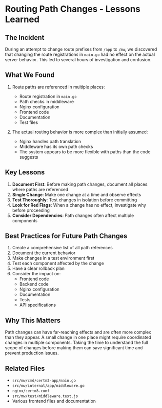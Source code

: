 # Routing Path Changes - Lessons Learned

## The Incident
During an attempt to change route prefixes from `/app` to `/mw`, we discovered that changing the route registrations in `main.go` had no effect on the actual server behavior. This led to several hours of investigation and confusion.

## What We Found
1. Route paths are referenced in multiple places:
   - Route registration in `main.go`
   - Path checks in middleware
   - Nginx configuration
   - Frontend code
   - Documentation
   - Test files

2. The actual routing behavior is more complex than initially assumed:
   - Nginx handles path translation
   - Middleware has its own path checks
   - The system appears to be more flexible with paths than the code suggests

## Key Lessons
1. **Document First**: Before making path changes, document all places where paths are referenced
2. **Single Change**: Make one change at a time and observe effects
3. **Test Thoroughly**: Test changes in isolation before committing
4. **Look for Red Flags**: When a change has no effect, investigate why before proceeding
5. **Consider Dependencies**: Path changes often affect multiple components

## Best Practices for Future Path Changes
1. Create a comprehensive list of all path references
2. Document the current behavior
3. Make changes in a test environment first
4. Test each component affected by the change
5. Have a clear rollback plan
6. Consider the impact on:
   - Frontend code
   - Backend code
   - Nginx configuration
   - Documentation
   - Tests
   - API specifications

## Why This Matters
Path changes can have far-reaching effects and are often more complex than they appear. A small change in one place might require coordinated changes in multiple components. Taking the time to understand the full scope of changes before making them can save significant time and prevent production issues.

## Related Files
- `src/mw/cmd/certm3-app/main.go`
- `src/mw/internal/app/middleware.go`
- `nginx/certm3.conf`
- `src/mw/test/middleware.test.js`
- Various frontend files and documentation 